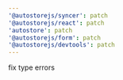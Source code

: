 ```yaml
---
'@autostorejs/syncer': patch
'@autostorejs/react': patch
'autostore': patch
'@autostorejs/form': patch
'@autostorejs/devtools': patch
---
```


fix type errors
